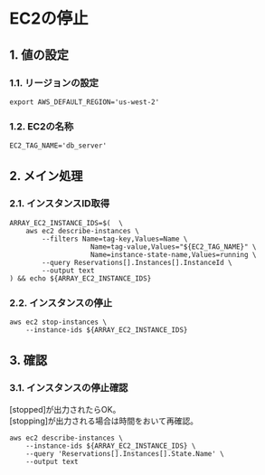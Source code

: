 <!-- omit in toc -->
# EC2の停止

## 1. 値の設定

### 1.1. リージョンの設定

    export AWS_DEFAULT_REGION='us-west-2'

### 1.2. EC2の名称

    EC2_TAG_NAME='db_server'

## 2. メイン処理

### 2.1. インスタンスID取得

    ARRAY_EC2_INSTANCE_IDS=$(  \
        aws ec2 describe-instances \
            --filters Name=tag-key,Values=Name \
                        Name=tag-value,Values="${EC2_TAG_NAME}" \
                        Name=instance-state-name,Values=running \
            --query Reservations[].Instances[].InstanceId \
            --output text
    ) && echo ${ARRAY_EC2_INSTANCE_IDS}

### 2.2. インスタンスの停止

    aws ec2 stop-instances \
        --instance-ids ${ARRAY_EC2_INSTANCE_IDS}

## 3. 確認

### 3.1. インスタンスの停止確認

[stopped]が出力されたらOK。  
[stopping]が出力される場合は時間をおいて再確認。

    aws ec2 describe-instances \
        --instance-ids ${ARRAY_EC2_INSTANCE_IDS} \
        --query 'Reservations[].Instances[].State.Name' \
        --output text
